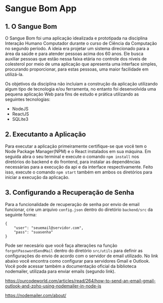 # Sangue Bom App

## 1. O Sangue Bom

O Sangue Bom foi uma aplicação idealizada e prototipada na disciplina Interação Humano Computador durante o curso de Ciência da Computação no segundo período. A ideia era projetar um sistema direcionado para a área da saúde e para atender pessoas acima dos 60 anos. Ele busca auxiliar pessoas que estão nessa faixa etária no controle dos níveis de colesterol por meio de uma aplicação que apresenta uma interface simples, procurando proporcionar, para estas pessoas, uma maior facilidade em utilizá-la. 

Os objetivos da disciplina não incluiam a construção da aplicação utilizando algum tipo de tecnologia e/ou ferramenta, no entanto foi desenvolvida uma pequena aplicação Web para fins de estudo e prática utilizando as seguintes tecnologias: 

- NodeJS
- ReactJS 
- SQLite3

## 2. Executanto a Aplicação

Para executar a aplicação primeiramente certifique-se que você tem o Node Package Manager(NPM) e o React instalados em sua máquina. Em seguida abra o seu terminal e execute o comando `npm install` nos diretórios do backend e do frontend, para instalar as dependências necessárias para a execução da api e da interface respectivamente. Feito isso, execute o comando `npm start` também em ambos os diretórios para iniciar a execução da aplicação.

## 3. Configurando a Recuperação de Senha

Para a funcionalidade de recuperação de senha por envio de email funcionar, crie um arquivo `config.json` dentro do diretório `backend/src` da seguinte forma:

```
{
    "user": "seuemail@servidor.com",
    "pass": "suasenha"
}
```

Pode ser necesário que você faça alterações na função `forgotPasswordSendMail` dentro do diretório `src/utils` para definir as configurações do envio de acordo com o servidor de email utilizado. No link abaixo você encontra como configurar para servidores Gmail e Outlook. Você pode acessar também a documentação oficial da biblioteca nodemailer, utilizada para enviar emails (segundo link).

https://ourcodeworld.com/articles/read/264/how-to-send-an-email-gmail-outlook-and-zoho-using-nodemailer-in-node-js

https://nodemailer.com/about/
